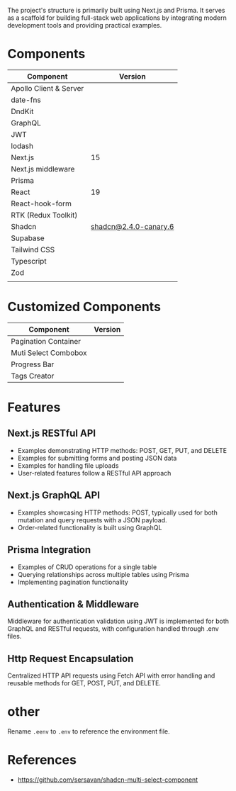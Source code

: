 The project's structure is primarily built using Next.js and Prisma. It serves as a scaffold for building full-stack web applications by integrating modern development tools and providing practical examples.

# Components

| Component              | Version               |
| ---------------------- | --------------------- |
| Apollo Client & Server |                       |
| date-fns               |                       |
| DndKit                 |                       |
| GraphQL                |                       |
| JWT                    |                       |
| lodash                 |                       |
| Next.js                | 15                    |
| Next.js middleware     |                       |
| Prisma                 |                       |
| React                  | 19                    |
| React-hook-form        |                       |
| RTK (Redux Toolkit)    |                       |
| Shadcn                 | shadcn@2.4.0-canary.6 |
| Supabase               |                       |
| Tailwind CSS           |                       |
| Typescript             |                       |
| Zod                    |                       |
|                        |                       |

# Customized Components

| Component            | Version |
| -------------------- | ------- |
| Pagination Container |         |
| Muti Select Combobox |         |
| Progress Bar         |         |
| Tags Creator         |         |

# Features

## Next.js RESTful API

- Examples demonstrating HTTP methods: POST, GET, PUT, and DELETE
- Examples for submitting forms and posting JSON data
- Examples for handling file uploads
- User-related features follow a RESTful API approach

## Next.js GraphQL API

- Examples showcasing HTTP methods: POST, typically used for both mutation and query requests with a JSON payload.
- Order-related functionality is built using GraphQL

## Prisma Integration

- Examples of CRUD operations for a single table
- Querying relationships across multiple tables using Prisma
- Implementing pagination functionality

## Authentication & Middleware

Middleware for authentication validation using JWT is implemented for both GraphQL and RESTful requests, with configuration handled through .env files.

## Http Request Encapsulation

Centralized HTTP API requests using Fetch API with error handling and reusable methods for GET, POST, PUT, and DELETE.

# other

Rename `.eenv` to `.env` to reference the environment file.

# References

- https://github.com/sersavan/shadcn-multi-select-component
